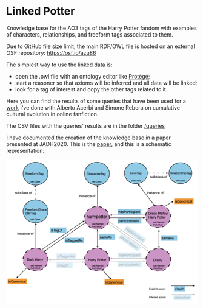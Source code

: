 # Linked Potter
Knowledge base for the AO3 tags of the Harry Potter fandom with examples of characters, relationships, and freeform tags associated to them.

Due to GitHub file size limit, the main RDF/OWL file is hosted on an external OSF repository: https://osf.io/azu86

The simplest way to use the linked data is:
* open the .owl file with an ontology editor like [Protégé](https://protege.stanford.edu);
* start a reasoner so that axioms will be inferred and all data will be linked;
* look for a tag of interest and copy the other tags related to it.

Here you can find the results of some queries that have been used for a [work](https://osf.io/4wjnm/) I've done with Alberto Acerbi and Simone Rebora on cumulative cultural evolution in online fanfiction.

The CSV files with the queries' results are in the folder [/queries](queries)

I have documented the creation of the knowledge base in a paper presented at JADH2020. This is the [paper](Linked-potter_DHJapan2020.pdf), and this is a schematic representation:

![linked-schema](/linked-potter_schema.png)

